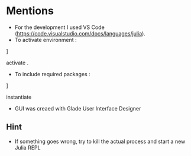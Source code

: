 # Mentions

 - For the development I used VS Code (https://code.visualstudio.com/docs/languages/julia).
 - To activate environment :

 ]

  activate .
  
  - To include required packages :
  
  ]
  
  instantiate

 - GUI was creaed with Glade User Interface Designer

## Hint
- If something goes wrong, try to kill the actual process and start a new Julia REPL
